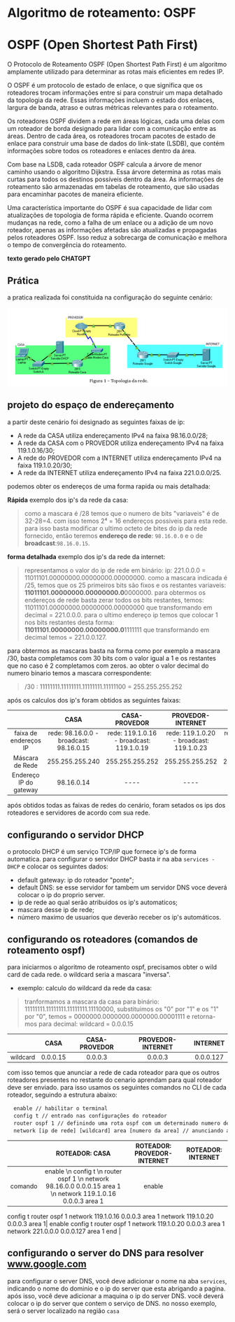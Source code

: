 # Algoritmo de roteamento: OSPF

# OSPF (Open Shortest Path First)

O Protocolo de Roteamento OSPF (Open Shortest Path First) é um algoritmo amplamente utilizado para determinar as rotas mais eficientes em redes IP.

O OSPF é um protocolo de estado de enlace, o que significa que os roteadores trocam informações entre si para construir um mapa detalhado da topologia da rede. Essas informações incluem o estado dos enlaces, largura de banda, atraso e outras métricas relevantes para o roteamento.

Os roteadores OSPF dividem a rede em áreas lógicas, cada uma delas com um roteador de borda designado para lidar com a comunicação entre as áreas. Dentro de cada área, os roteadores trocam pacotes de estado de enlace para construir uma base de dados do link-state (LSDB), que contém informações sobre todos os roteadores e enlaces dentro da área.

Com base na LSDB, cada roteador OSPF calcula a árvore de menor caminho usando o algoritmo Dijkstra. Essa árvore determina as rotas mais curtas para todos os destinos possíveis dentro da área. As informações de roteamento são armazenadas em tabelas de roteamento, que são usadas para encaminhar pacotes de maneira eficiente.

Uma característica importante do OSPF é sua capacidade de lidar com atualizações de topologia de forma rápida e eficiente. Quando ocorrem mudanças na rede, como a falha de um enlace ou a adição de um novo roteador, apenas as informações afetadas são atualizadas e propagadas pelos roteadores OSPF. Isso reduz a sobrecarga de comunicação e melhora o tempo de convergência do roteamento.

**texto gerado pelo CHATGPT**


## Prática

a pratica realizada foi constituida na configuração do seguinte cenário:

![cenário de rede](https://github.com/CarlosG18/redes_dca0130/blob/main/roteamento/imgs/cenario.png)

## projeto do espaço de endereçamento

a partir deste cenário foi designado as seguintes faixas de ip:

- A rede da CASA utiliza endereçamento IPv4 na faixa 98.16.0.0/28;
- A rede da CASA com o PROVEDOR utiliza endereçamento IPv4 na faixa 119.1.0.16/30;
- A rede do PROVEDOR com a INTERNET utiliza endereçamento IPv4 na faixa 119.1.0.20/30;
- A rede da INTERNET utiliza endereçamento IPv4 na faixa 221.0.0.0/25.

podemos obter os endereços de uma forma rapida ou mais detalhada:

**Rápida**
exemplo dos ip's da rede da casa:
> como a mascara é /28 temos que o numero de bits "variaveis" é de 32-28=4. com isso temos 2⁴ = 16 endereços possiveis para esta rede. para isso basta modificar o ultimo octeto de bites do ip da rede fornecido, então teremos **endereço de rede**: `98.16.0.0` e o de **broadcast**:`98.16.0.15`.

**forma detalhada**
exemplo dos ip's da rede da internet:
> representamos o valor do ip de rede em binário: ip: 221.0.0.0 = 11011101.00000000.00000000.00000000. como a mascara indicada é /25, temos que os 25 primeiros bits são fixos e os restantes variaveis: **11011101.00000000.00000000.0**0000000. para obtermos os endereços de rede basta zerar todos os bits restantes, temos: 11011101.00000000.00000000.00000000 que transformando em decimal = 221.0.0.0. para o ultimo endereço ip temos que colocar 1 nos bits restantes desta forma: **11011101.00000000.00000000.0**1111111 que transformando em decimal temos = 221.0.0.127.


para obtermos as mascaras basta na forma como por exemplo a mascara /30, basta completamos com 30 bits com o valor igual a 1 e os restantes que no caso é 2 completamos com zeros. ao obter o valor decimal do numero binario temos a mascara correspondente:

> /30 : 11111111.11111111.11111111.11111100 = 255.255.255.252


após os calculos dos ip's foram obtidos as seguintes faixas:

| | CASA | CASA-PROVEDOR | PROVEDOR-INTERNET | INTERNET |
|:---:|:---:|:---:|:---:|:---:|
| faixa de endereços IP|rede: 98.16.0.0 - broadcast: 98.16.0.15 |rede: 119.1.0.16 - broadcast: 119.1.0.19|rede: 119.1.0.20 - broadcast: 119.1.0.23 |rede: 221.0.0.0 - broadcast: 221.0.0.127 |
| Máscara de Rede|255.255.255.240|255.255.255.252 |255.255.255.252|255.255.255.128 |
| Endereço IP do gateway|98.16.0.14| ---- | ---- | 221.0.0.2 |

após obtidos todas as faixas de redes do cenário, foram setados os ips dos roteadores e servidores de acordo com sua rede. 

## configurando o servidor DHCP

o protocolo DHCP é um serviço TCP/IP que fornece ip's de forma automatica. para configurar o servidor DHCP basta ir na aba `services - DHCP` e colocar os seguintes dados:
- default gateway: ip do roteador "ponte";
- default DNS: se esse servidor for tambem um servidor DNS voce deverá colocar o ip do proprio server.
- ip de rede ao qual serão atribuidos os ip's automaticos;
- mascara desse ip de rede;
- número maximo de usuarios que deverão receber os ip's automáticos.

## configurando os roteadores (comandos de roteamento ospf)

para iniciarmos o algoritmo de roteamento ospf, precisamos obter o wild card de cada rede. o wildcard seria a mascara "inversa".

- exemplo: calculo do wildcard da rede da casa:
> tranformamos a mascara da casa para binário: 11111111.11111111.11111111.11110000, substituimos os "0" por "1" e os "1" por "0", temos = 0000000.0000000.0000000.00001111 e retorna-mos para decimal: wildcard = 0.0.0.15

| | CASA | CASA-PROVEDOR | PROVEDOR-INTERNET | INTERNET |
|:---:|:---:|:---:|:---:|:---:|
| wildcard | 0.0.0.15 | 0.0.0.3 | 0.0.0.3 | 0.0.0.127|

com isso temos que anunciar a rede de cada roteador para que os outros roteadores presentes no restante do cenario aprendam para qual roteador deve ser enviado. para isso usamos os seguintes comandos no CLI de cada roteador, seguindo a estrutura abaixo:

```txt
  enable // habilitar o terminal
  config t // entrado nas configurações do roteador
  router ospf 1 // definindo uma rota ospf com um determinado numero de processo
  network [ip de rede] [wildcard] area [numero da area] // anunciando as redes em que o roteador participa
```

| | ROTEADOR: CASA | ROTEADOR: PROVEDOR-INTERNET | ROTEADOR: INTERNET |
|:---:|:---:|:---:|:---:|
| comando | enable \n config t \n router ospf 1 \n network 98.16.0.0 0.0.0.15 area 1 \n network 119.1.0.16 0.0.0.3 area 1| enable 
config t
router ospf 1
network 119.1.0.16 0.0.0.3 area 1
network 119.1.0.20 0.0.0.3 area 1| enable 
config t
router ospf 1
network 119.1.0.20 0.0.0.3 area 1
network 221.0.0.0 0.0.0.127 area 1
end |

## configurando o server do DNS para resolver www.google.com

para configurar o server DNS, você deve adicionar o nome na aba `services`, indicando o nome do dominio e o ip do server que esta abrigando a pagina. após isso, você deve adicionar a maquina o ip do server DNS. você deverá colocar o ip do server que contem o serviço de DNS. no nosso exemplo, será o server localizado na região `casa`
